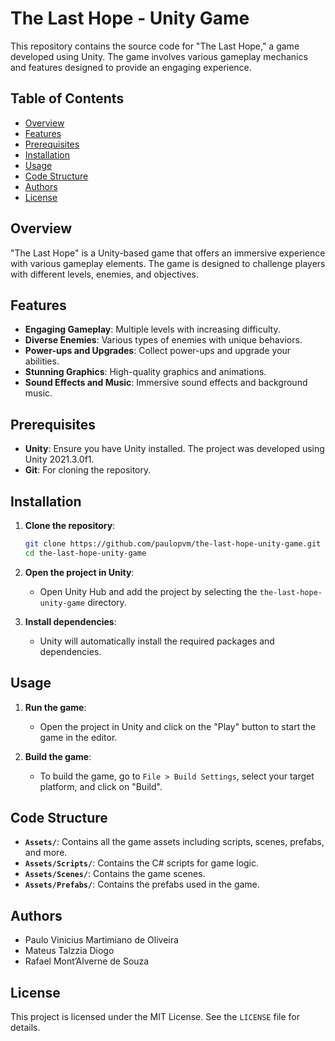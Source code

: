 # The Last Hope - Unity Game

This repository contains the source code for "The Last Hope," a game developed using Unity. The game involves various gameplay mechanics and features designed to provide an engaging experience.

## Table of Contents
- [Overview](#overview)
- [Features](#features)
- [Prerequisites](#prerequisites)
- [Installation](#installation)
- [Usage](#usage)
- [Code Structure](#code-structure)
- [Authors](#authors)
- [License](#license)

## Overview
"The Last Hope" is a Unity-based game that offers an immersive experience with various gameplay elements. The game is designed to challenge players with different levels, enemies, and objectives.

## Features
- **Engaging Gameplay**: Multiple levels with increasing difficulty.
- **Diverse Enemies**: Various types of enemies with unique behaviors.
- **Power-ups and Upgrades**: Collect power-ups and upgrade your abilities.
- **Stunning Graphics**: High-quality graphics and animations.
- **Sound Effects and Music**: Immersive sound effects and background music.

## Prerequisites
- **Unity**: Ensure you have Unity installed. The project was developed using Unity 2021.3.0f1.
- **Git**: For cloning the repository.

## Installation
1. **Clone the repository**:
   ```sh
   git clone https://github.com/paulopvm/the-last-hope-unity-game.git
   cd the-last-hope-unity-game
   ```

2. **Open the project in Unity**:
   - Open Unity Hub and add the project by selecting the `the-last-hope-unity-game` directory.

3. **Install dependencies**:
   - Unity will automatically install the required packages and dependencies.

## Usage
1. **Run the game**:
   - Open the project in Unity and click on the "Play" button to start the game in the editor.

2. **Build the game**:
   - To build the game, go to `File > Build Settings`, select your target platform, and click on "Build".

## Code Structure
- **`Assets/`**: Contains all the game assets including scripts, scenes, prefabs, and more.
- **`Assets/Scripts/`**: Contains the C# scripts for game logic.
- **`Assets/Scenes/`**: Contains the game scenes.
- **`Assets/Prefabs/`**: Contains the prefabs used in the game.

## Authors
- Paulo Vinicius Martimiano de Oliveira
- Mateus Talzzia Diogo
- Rafael Mont’Alverne de Souza

## License
This project is licensed under the MIT License. See the `LICENSE` file for details.
